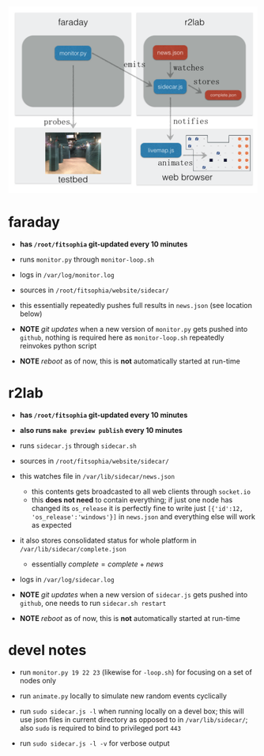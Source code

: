 ![Overview](AA-overview.png)

# faraday

* **has `/root/fitsophia` git-updated every 10 minutes**

* runs `monitor.py` through `monitor-loop.sh`
* logs in `/var/log/monitor.log`
* sources in `/root/fitsophia/website/sidecar/`

* this essentially repeatedly pushes full results in `news.json` (see location below)


* **NOTE** *git updates* when a new version of `monitor.py` gets pushed into `github`, nothing is required here as `monitor-loop.sh` repeatedly reinvokes python script
* **NOTE** *reboot* as of now, this is **not** automatically started at run-time

# r2lab

* **has `/root/fitsophia` git-updated every 10 minutes**
* **also runs `make preview publish` every 10 minutes**

* runs `sidecar.js` through `sidecar.sh` 
* sources in `/root/fitsophia/website/sidecar/`
* this watches file in `/var/lib/sidecar/news.json`
  * this contents gets broadcasted to all web clients through `socket.io`
  * this **does not need** to contain everything; if just one node has changed its `os_release` it is perfectly fine to write just `[{'id':12, 'os_release':'windows'}]` in `news.json` and everything else will work as expected
* it also stores consolidated status for whole platform in `/var/lib/sidecar/complete.json`
  * essentially $complete = complete + news$

* logs in `/var/log/sidecar.log`

* **NOTE** *git updates* when a new version of `sidecar.js` gets pushed into `github`, one needs to run `sidecar.sh restart` 
* **NOTE** *reboot* as of now, this is **not** automatically started at run-time

# devel notes

* run `monitor.py 19 22 23` (likewise for `-loop.sh`) for focusing on a set of nodes only

* run `animate.py` locally to simulate new random events cyclically

* run `sudo sidecar.js -l` when running locally on a devel box; this will use json files in current directory as opposed to in `/var/lib/sidecar/`; also `sudo` is required to bind to privileged port `443`

* run `sudo sidecar.js -l -v` for verbose output